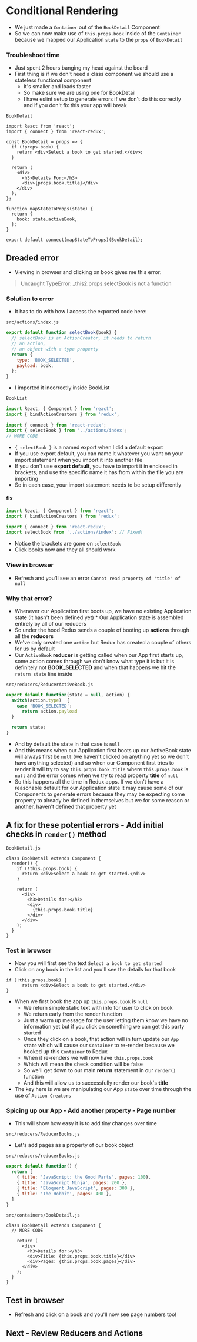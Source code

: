# Conditional Rendering
* We just made a `Container` out of the `BookDetail` Component
* So we can now make use of `this.props.book` inside of the `Container` because we mapped our Application `state` to the `props` of `BookDetail`

### Troubleshoot time
* Just spent 2 hours banging my head against the board
* First thing is if we don't need a class component we should use a stateless functional component
  - It's smaller and loads faster
  - So make sure we are using one for BookDetail
  - I have eslint setup to generate errors if we don't do this correctly and if you don't fix this your app will break

`BookDetail`

```
import React from 'react';
import { connect } from 'react-redux';

const BookDetail = props => {
  if (!props.book) {
    return <div>Select a book to get started.</div>;
  }

  return (
    <div>
      <h3>Details For:</h3>
      <div>{props.book.title}</div>
    </div>
  );
};

function mapStateToProps(state) {
  return {
    book: state.activeBook,
  };
}

export default connect(mapStateToProps)(BookDetail);
```

## Dreaded error
* Viewing in browser and clicking on book gives me this error:

>Uncaught TypeError: _this2.props.selectBook is not a function

### Solution to error
* It has to do with how I access the exported code here:

`src/actions/index.js`

```js
export default function selectBook(book) {
  // selectBook is an ActionCreator, it needs to return
  // an action,
  // an object with a type property
  return {
    type: 'BOOK_SELECTED',
    payload: book,
  };
}
```

* I imported it incorrectly inside BookList

`BookList`

```js
import React, { Component } from 'react';
import { bindActionCreators } from 'redux';

import { connect } from 'react-redux';
import { selectBook } from '../actions/index';
// MORE CODE
```

* `{ selectBook }` is a named export when I did a default export
* If you use export default, you can name it whatever you want on your import statement when you import it into another file
* If you don't use **export default**, you have to import it in enclosed in brackets, and use the specific name it has from within the file you are importing
* So in each case, your import statement needs to be setup differently

#### fix
```js
import React, { Component } from 'react';
import { bindActionCreators } from 'redux';

import { connect } from 'react-redux';
import selectBook from '../actions/index'; // Fixed!
```

* Notice the brackets are gone on `selectBook`
* Click books now and they all should work

### View in browser
* Refresh and you'll see an error `Cannot read property of 'title' of null`

### Why that error?
* Whenever our Application first boots up, we have no existing Application state (it hasn't been defined yet) * Our Application state is assembled entirely by all of our reducers
* So under the hood Redux sends a couple of booting up **actions** through all the **reducers**
* We've only created one `action` but Redux has created a couple of others for us by default
* Our `ActiveBook` **reducer** is getting called when our App first starts up, some action comes through we don't know what type it is but it is definitely not **BOOK_SELECTED** and when that happens we hit the `return state` line inside

`src/reducers/ReducerActiveBook.js`

```js
export default function(state = null, action) {
  switch(action.type)  {
    case 'BOOK_SELECTED':
      return action.payload
  }

  return state;
}
```

* And by default the state in that case is `null`
* And this means when our Application first boots up our ActiveBook state will always first be `null` (we haven't clicked on anything yet so we don't have anything selected) and so when our Component first tries to render it will try to say `this.props.book.title` where `this.props.book` is `null` and the error comes when we try to read property **title** of `null`
* So this happens all the time in Redux apps. If we don't have a reasonable default for our Application state it may cause some of our Components to generate errors because they may be expecting some property to already be defined in themselves but we for some reason or another, haven't defined that property yet

## A fix for these potential errors - Add initial checks in `render()` method

`BookDetail.js`

```
class BookDetail extends Component {
  render() {
    if (!this.props.book) {
      return <div>Select a book to get started.</div>
    }
    
    return (
      <div>
        <h3>Details for:</h3>
        <div>
          {this.props.book.title}
        </div>
      </div>
    );
  }
}
```

### Test in browser
* Now you will first see the text `Select a book to get started`
* Click on any book in the list and you'll see the details for that book

```
if (!this.props.book) {
      return <div>Select a book to get started.</div>
}
```

* When we first book the app up `this.props.book` is `null`
    - We return simple static text with info for user to click on book
    - We return early from the render function
    - Just a warm up message for the user letting them know we have no information yet but if you click on something we can get this party started
    - Once they click on a book, that action will in turn update our `App state` which will cause our `Container` to re-render because we hooked up this `Container` to Redux
    - When it re-renders we will now have `this.props.book`
    - Which will mean the check condition will be false
    - So we'll get down to our main **return** statement in our `render()` function
    - And this will allow us to successfully render our book's **title**
* The key here is we are manipulating our App `state` over time through the use of `Action Creators`

### Spicing up our App - Add another property - Page number
* This will show how easy it is to add tiny changes over time

`src/reducers/ReducerBooks.js`

* Let's add pages as a property of our book object

`src/reducers/reducerBooks.js`

```js
export default function() {
  return [
    { title: 'JavaScript: the Good Parts', pages: 100},
    { title: 'JavaScript Ninja', pages: 200 },
    { title: 'Eloquent JavaScript', pages: 300 },
    { title: 'The Hobbit', pages: 400 },
  ]
}
```

`src/containers/BookDetail.js`

```
class BookDetail extends Component {
  // MORE CODE

    return (
      <div>
        <h3>Details for:</h3>
        <div>Title: {this.props.book.title}</div>
        <div>Pages: {this.props.book.pages}</div>
      </div>
    );
  }
}
```

## Test in browser
* Refresh and click on a book and you'll now see page numbers too!

## Next - Review Reducers and Actions
